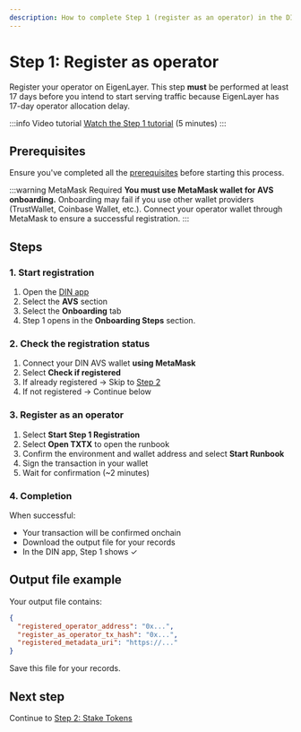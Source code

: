 ```yaml
---
description: How to complete Step 1 (register as an operator) in the DIN app during the onboarding process
---
```


# Step 1: Register as operator

Register your operator on EigenLayer. This step **must** be performed at least 17 days before you intend
to start serving traffic because EigenLayer has 17-day operator allocation delay.

:::info Video tutorial
[Watch the Step 1 tutorial](https://www.loom.com/share/fa59256208a942a7acf14c20ddd2b77f?sid=36b11ad4-2e9c-4563-b6b1-83da6ca5812c) (5 minutes)
:::

## Prerequisites

Ensure you've completed all the [prerequisites](../prerequisites.md) before starting this process.

:::warning MetaMask Required
**You must use MetaMask wallet for AVS onboarding.** Onboarding may fail if you use other wallet providers (TrustWallet, Coinbase Wallet, etc.). Connect your operator wallet through MetaMask to ensure a successful registration.
:::

## Steps

### 1. Start registration

1. Open the [DIN app](https://app.din.build)
1. Select the **AVS** section
1. Select the **Onboarding** tab
1. Step 1 opens in the **Onboarding Steps** section.

### 2. Check the registration status

1. Connect your DIN AVS wallet **using MetaMask**
1. Select **Check if registered**
1. If already registered → Skip to [Step 2](./stake-tokens.md)
1. If not registered → Continue below

### 3. Register as an operator

1. Select **Start Step 1 Registration**
1. Select **Open TXTX** to open the runbook
1. Confirm the environment and wallet address and select **Start Runbook**
1. Sign the transaction in your wallet
1. Wait for confirmation (~2 minutes)

### 4. Completion

When successful:

- Your transaction will be confirmed onchain
- Download the output file for your records
- In the DIN app, Step 1 shows ✓

## Output file example

Your output file contains:

```json
{
  "registered_operator_address": "0x...",
  "register_as_operator_tx_hash": "0x...",
  "registered_metadata_uri": "https://..."
}
```

Save this file for your records.

## Next step

Continue to [Step 2: Stake Tokens](./stake-tokens.md)
